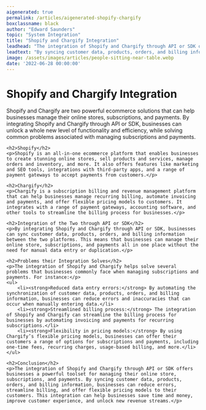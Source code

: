 ```yaml
---
aigenerated: true
permalink: /articles/aigenerated-shopify-chargify
boxclassname: black
author: "Edward Saunders"
topic: "System Integration"
title: "Shopify and Chargify Integration"
leadhead: "The integration of Shopify and Chargify through API or SDK offers businesses a powerful toolset for managing their online store, subscriptions, and payments"
leadtext: "By syncing customer data, products, orders, and billing information, businesses can reduce errors, streamline billing, and offer flexible pricing models to their customers. This integration can help businesses save time and money, improve customer experience, and unlock new revenue streams."
image: /assets/images/articles/people-sitting-near-table.webp
date: '2022-06-28 00:00:00'
---
```

<div class="arttext">    <h1>Shopify and Chargify Integration</h1>
    <p>Shopify and Chargify are two powerful ecommerce solutions that can help businesses manage their online stores, subscriptions, and payments. By integrating Shopify and Chargify through API or SDK, businesses can unlock a whole new level of functionality and efficiency, while solving common problems associated with managing subscriptions and payments.</p>

    <h2>Shopify</h2>
    <p>Shopify is an all-in-one ecommerce platform that enables businesses to create stunning online stores, sell products and services, manage orders and inventory, and more. It also offers features like marketing and SEO tools, integrations with third-party apps, and a range of payment gateways to accept payments from customers.</p>

    <h2>Chargify</h2>
    <p>Chargify is a subscription billing and revenue management platform that can help businesses manage recurring billing, automate invoicing and payments, and offer flexible pricing models to customers. It integrates with a range of payment gateways, accounting software, and other tools to streamline the billing process for businesses.</p>

    <h2>Integration of the Two through API or SDK</h2>
    <p>By integrating Shopify and Chargify through API or SDK, businesses can sync customer data, products, orders, and billing information between the two platforms. This means that businesses can manage their online store, subscriptions, and payments all in one place without the need for manual data entry or duplication.</p>

    <h2>Problems their Integration Solves</h2>
    <p>The integration of Shopify and Chargify helps solve several problems that businesses commonly face when managing subscriptions and payments. For instance:</p>
    <ul>
        <li><strong>Reduced data entry errors:</strong> By automating the synchronization of customer data, products, orders, and billing information, businesses can reduce errors and inaccuracies that can occur when manually entering data.</li>
        <li><strong>Streamlined billing process:</strong> The integration of Shopify and Chargify can streamline the billing process for businesses by automating invoicing and payments for recurring subscriptions.</li>
        <li><strong>Flexibility in pricing models:</strong> By using Chargify’s flexible pricing models, businesses can offer their customers a range of options for subscriptions and payments, including one-time fees, recurring charges, usage-based billing, and more.</li>
    </ul>

    <h2>Conclusion</h2>
    <p>The integration of Shopify and Chargify through API or SDK offers businesses a powerful toolset for managing their online store, subscriptions, and payments. By syncing customer data, products, orders, and billing information, businesses can reduce errors, streamline billing, and offer flexible pricing models to their customers. This integration can help businesses save time and money, improve customer experience, and unlock new revenue streams.</p>
</div>
